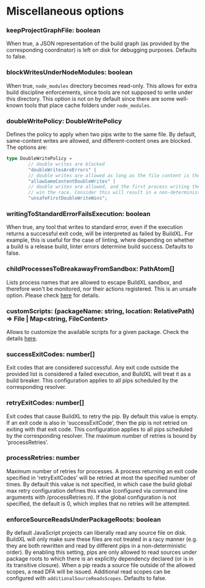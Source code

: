 # Miscellaneous options

### keepProjectGraphFile: boolean
When true, a JSON representation of the build graph (as provided by the corresponding coordinator) is left on disk for debugging purposes. Defaults to false.

### blockWritesUnderNodeModules: boolean
When true, `node_modules` directory becomes read-only. This allows for extra build discipline enforcements, since tools are not supposed to write under this directory. This option is not on by default since there are some well-known tools that place cache folders under `node_modules`.

### doubleWritePolicy: DoubleWritePolicy
Defines the policy to apply when two pips write to the same file. By default, same-content writes are allowed, and different-content ones are blocked. The options are:

```typescript
type DoubleWritePolicy =
        // double writes are blocked
        "doubleWritesAreErrors" |
        // double writes are allowed as long as the file content is the same
        "allowSameContentDoubleWrites" |
        // double writes are allowed, and the first process writing the output will (non-deterministically)
        // win the race. Consider this will result in a non-deterministic deployment for a given build, and is therefore unsafe.
        "unsafeFirstDoubleWriteWins";
```

### writingToStandardErrorFailsExecution: boolean
When true, any tool that writes to standard error, even if the execution returns a successful exit code, will be interpreted as failed by BuildXL. For example, this is useful for the case of linting, where depending on whether a build is a release build, linter errors determine build success. Defaults to false.

### childProcessesToBreakawayFromSandbox: PathAtom[]
Lists process names that are allowed to escape BuildXL sandbox, and therefore won't be monitored, nor their actions registered. This is an unsafe option. Please check [here](../Advanced-Features/Process-breakaway.md) for details.

### customScripts: (packageName: string, location: RelativePath) => File | Map<string, FileContent>
Allows to customize the available scripts for a given package. Check the details [here](js-custom-scripts.md).

### successExitCodes: number[]
Exit codes that are considered successful. Any exit code outside the provided list is considered a failed execution, and BuildXL will treat it as a build breaker. This configuration applies to all pips scheduled by the corresponding resolver.

### retryExitCodes: number[]
Exit codes that cause BuildXL to retry the pip. By default this value is empty. If an exit code is also in 'successExitCode', then the pip is not retried on exiting with that exit code. This configuration applies to all pips scheduled by the corresponding resolver. The maximum number of retries is bound by 'processRetries'.

### processRetries: number
Maximum number of retries for processes. A process returning an exit code specified in 'retryExitCodes' will be retried at most the specified number of times. By default this value is not specified, in which case the build global max retry configuration defines this value (configured via command line arguments with /processRetries:n). If the global configuration is not specified, the default is 0, which implies that no retries will be attempted.

### enforceSourceReadsUnderPackageRoots: boolean
By default JavaScript projects can liberally read any source file on disk. BuildXL will only make sure these files are not treated in a racy manner (e.g. they are both rewritten and read by different pips in a non-deterministic order). By enabling this setting, pips are only allowed to read sources under package roots to which there is an explicitly dependency declared (or is in its transitive closure). When a pip reads a source file outside of the allowed scopes, a read DFA will be issued. Additional read scopes can be configured with `additionalSourceReadsScopes`. Defaults to false.